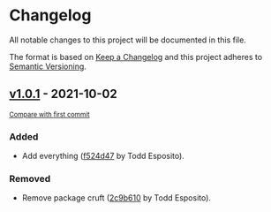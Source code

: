 # Changelog
All notable changes to this project will be documented in this file.

The format is based on [Keep a Changelog](http://keepachangelog.com/en/1.0.0/)
and this project adheres to [Semantic Versioning](http://semver.org/spec/v2.0.0.html).

## [v1.0.1](https://github.com/tdesposito/EH-mdServer/releases/tag/v1.0.1) - 2021-10-02

<small>[Compare with first commit](https://github.com/tdesposito/EH-mdServer/compare/f524d4722ac359e29cef2f9e85e3b000a0213956...v1.0.1)</small>

### Added
- Add everything ([f524d47](https://github.com/tdesposito/EH-mdServer/commit/f524d4722ac359e29cef2f9e85e3b000a0213956) by Todd Esposito).

### Removed
- Remove package cruft ([2c9b610](https://github.com/tdesposito/EH-mdServer/commit/2c9b610af2770b4400817fbb879944bef3e0b29c) by Todd Esposito).


